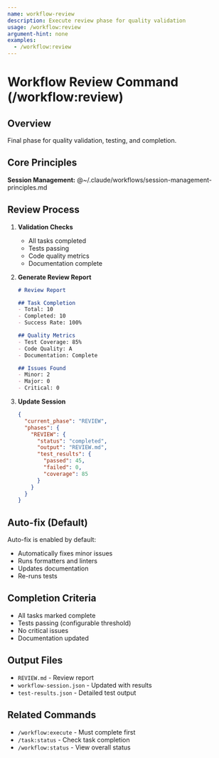 ```yaml
---
name: workflow-review
description: Execute review phase for quality validation
usage: /workflow:review
argument-hint: none
examples:
  - /workflow:review
---
```


# Workflow Review Command (/workflow:review)

## Overview
Final phase for quality validation, testing, and completion.

## Core Principles
**Session Management:** @~/.claude/workflows/session-management-principles.md

## Review Process

1. **Validation Checks**
   - All tasks completed
   - Tests passing
   - Code quality metrics
   - Documentation complete

2. **Generate Review Report**
   ```markdown
   # Review Report
   
   ## Task Completion
   - Total: 10
   - Completed: 10
   - Success Rate: 100%
   
   ## Quality Metrics
   - Test Coverage: 85%
   - Code Quality: A
   - Documentation: Complete
   
   ## Issues Found
   - Minor: 2
   - Major: 0
   - Critical: 0
   ```

3. **Update Session**
   ```json
   {
     "current_phase": "REVIEW",
     "phases": {
       "REVIEW": {
         "status": "completed",
         "output": "REVIEW.md",
         "test_results": {
           "passed": 45,
           "failed": 0,
           "coverage": 85
         }
       }
     }
   }
   ```

## Auto-fix (Default)
Auto-fix is enabled by default:
- Automatically fixes minor issues
- Runs formatters and linters
- Updates documentation
- Re-runs tests

## Completion Criteria
- All tasks marked complete
- Tests passing (configurable threshold)
- No critical issues
- Documentation updated

## Output Files
- `REVIEW.md` - Review report
- `workflow-session.json` - Updated with results
- `test-results.json` - Detailed test output

## Related Commands
- `/workflow:execute` - Must complete first
- `/task:status` - Check task completion
- `/workflow:status` - View overall status